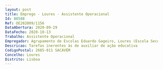 ```yaml
--- 
layout: post
title: Emprego - Loures - Assistente Operacional
Id: 80588
Ref: OE202009/1156
DataAbertura: 2020-09-29
DataFecho: 2020-10-13
Trabalho: Assistente Operacional
Empregador: Agrupamento de Escolas Eduardo Gageiro, Loures (Escola Secundária de Sacavém - Sede)
Descricao: Tarefas inerentes às de auxiliar de ação educativa
CodigoPostal: 2685-011 SACAVÉM
Concelho: Loures
Distrito: Lisboa
--- 
```

